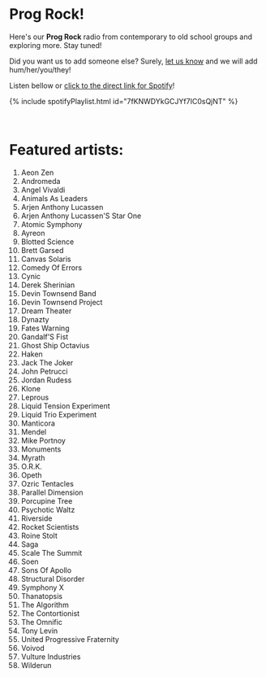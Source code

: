 # Prog Rock!

Here's our **Prog Rock** radio from contemporary to old school groups and exploring more. Stay tuned!

Did you want us to add someone else? Surely, [let us know](https://github.com/RadioNinjaPirata/commentsENG/issues/new) and we will add hum/her/you/they!

Listen bellow or [click to the direct link for Spotify](https://open.spotify.com/playlist/7fKNWDYkGCJYf7IC0sQjNT?si=g4RsTEnfQCOE2idSRVk0bw)!

{% include spotifyPlaylist.html id="7fKNWDYkGCJYf7IC0sQjNT" %}

<br>

# Featured artists:

1. Aeon Zen
1. Andromeda
1. Angel Vivaldi
1. Animals As Leaders
1. Arjen Anthony Lucassen
1. Arjen Anthony Lucassen'S Star One
1. Atomic Symphony
1. Ayreon
1. Blotted Science
1. Brett Garsed
1. Canvas Solaris
1. Comedy Of Errors
1. Cynic
1. Derek Sherinian
1. Devin Townsend Band
1. Devin Townsend Project
1. Dream Theater
1. Dynazty
1. Fates Warning
1. Gandalf'S Fist
1. Ghost Ship Octavius
1. Haken
1. Jack The Joker
1. John Petrucci
1. Jordan Rudess
1. Klone
1. Leprous
1. Liquid Tension Experiment
1. Liquid Trio Experiment
1. Manticora
1. Mendel
1. Mike Portnoy
1. Monuments
1. Myrath
1. O.R.K.
1. Opeth
1. Ozric Tentacles
1. Parallel Dimension
1. Porcupine Tree
1. Psychotic Waltz
1. Riverside
1. Rocket Scientists
1. Roine Stolt
1. Saga
1. Scale The Summit
1. Soen
1. Sons Of Apollo
1. Structural Disorder
1. Symphony X
1. Thanatopsis
1. The Algorithm
1. The Contortionist
1. The Omnific
1. Tony Levin
1. United Progressive Fraternity
1. Voivod
1. Vulture Industries
1. Wilderun
